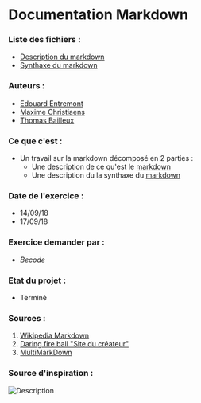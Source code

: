 # Documentation Markdown

### Liste des fichiers :
- [Description du markdown](/description.md)
- [Synthaxe du markdown](/syntaxe.md)

### Auteurs :
- [Edouard Entremont](https://github.com/TheDoudou/)
- [Maxime Christiaens](https://github.com/Maxime-Christiaens/)
- [Thomas Bailleux](https://github.com/BailleuxThomas)

### Ce que c'est : 
- Un travail sur la markdown décomposé en 2 parties : 
	- Une description de ce qu'est le [markdown](/description.md) 
	- Une description du la synthaxe du [markdown](/syntaxe.md)

### Date de l'exercice : 
- 14/09/18
- 17/09/18

### Exercice demander par :
- *Becode*

### Etat du projet : 
- Terminé 

### Sources :
1) [Wikipedia Markdown](https://fr.wikipedia.org/wiki/Markdown) 
2) [Daring fire ball "Site du créateur"](https://daringfireball.net/projects/markdown/)
3) [MultiMarkDown](https://fr.wikipedia.org/wiki/MultiMarkdown)

### Source d'inspiration : 
![Description](https://media.giphy.com/media/2NDDbSOD2Y944/giphy.gif)



